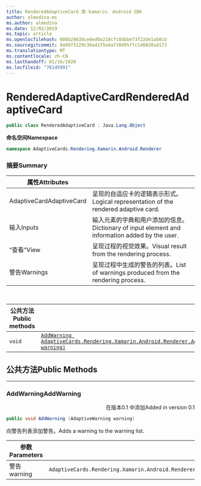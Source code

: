 ```yaml
---
title: RenderedAdaptiveCard 类-Xamarin. Android SDK
author: almedina-ms
ms.author: almedina
ms.date: 12/02/2019
ms.topic: article
ms.openlocfilehash: 608b28638ce6ed0a218cfc8dbbe73f22de1ab8cb
ms.sourcegitcommit: 9a9973129c36a41f5e4af30d95ffc146820ad173
ms.translationtype: MT
ms.contentlocale: zh-CN
ms.lasthandoff: 01/16/2020
ms.locfileid: "76145991"
---
```

# <a name="renderedadaptivecard"></a><span data-ttu-id="05e5b-102">RenderedAdaptiveCard</span><span class="sxs-lookup"><span data-stu-id="05e5b-102">RenderedAdaptiveCard</span></span>

```csharp
public class RenderedAdaptiveCard : Java.Lang.Object
```

<span data-ttu-id="05e5b-103">**命名空间**</span><span class="sxs-lookup"><span data-stu-id="05e5b-103">**Namespace**</span></span>

```csharp
namespace AdaptiveCards.Rendering.Xamarin.Android.Renderer
```

### <a name="summary"></a><span data-ttu-id="05e5b-104">摘要</span><span class="sxs-lookup"><span data-stu-id="05e5b-104">Summary</span></span>

| <span data-ttu-id="05e5b-105">属性</span><span class="sxs-lookup"><span data-stu-id="05e5b-105">Attributes</span></span> | |
| ---- | --- |
| <span data-ttu-id="05e5b-106">AdaptiveCard</span><span class="sxs-lookup"><span data-stu-id="05e5b-106">AdaptiveCard</span></span> | <span data-ttu-id="05e5b-107">呈现的自适应卡的逻辑表示形式。</span><span class="sxs-lookup"><span data-stu-id="05e5b-107">Logical representation of the rendered adaptive card.</span></span> |
| <span data-ttu-id="05e5b-108">输入</span><span class="sxs-lookup"><span data-stu-id="05e5b-108">Inputs</span></span> | <span data-ttu-id="05e5b-109">输入元素的字典和用户添加的信息。</span><span class="sxs-lookup"><span data-stu-id="05e5b-109">Dictionary of input element and information added by the user.</span></span> |
| <span data-ttu-id="05e5b-110">“查看”</span><span class="sxs-lookup"><span data-stu-id="05e5b-110">View</span></span> | <span data-ttu-id="05e5b-111">呈现过程的视觉效果。</span><span class="sxs-lookup"><span data-stu-id="05e5b-111">Visual result from the rendering process.</span></span> |
| <span data-ttu-id="05e5b-112">警告</span><span class="sxs-lookup"><span data-stu-id="05e5b-112">Warnings</span></span> | <span data-ttu-id="05e5b-113">呈现过程中生成的警告的列表。</span><span class="sxs-lookup"><span data-stu-id="05e5b-113">List of warnings produced from the rendering process.</span></span> |

&nbsp;

| <span data-ttu-id="05e5b-114">公共方法</span><span class="sxs-lookup"><span data-stu-id="05e5b-114">Public methods</span></span> | |
| --- | ---- |
| ```void``` | [```AddWarning AdaptiveCards.Rendering.Xamarin.Android.Renderer.AdaptiveWarning warning)```](#addwarning) |

## <a name="public-methods"></a><span data-ttu-id="05e5b-115">公共方法</span><span class="sxs-lookup"><span data-stu-id="05e5b-115">Public Methods</span></span>

---

### <a id="addwarning"></a><span data-ttu-id="05e5b-116">AddWarning</span><span class="sxs-lookup"><span data-stu-id="05e5b-116">AddWarning</span></span>
<p style='text-align:right'><span data-ttu-id="05e5b-117">在版本0.1 中添加</span><span class="sxs-lookup"><span data-stu-id="05e5b-117">Added in version 0.1</span></span></p>

```csharp
public void AddWarning (AdaptiveWarning warning)

```

<span data-ttu-id="05e5b-118">向警告列表添加警告。</span><span class="sxs-lookup"><span data-stu-id="05e5b-118">Adds a warning to the warning list.</span></span>

| <span data-ttu-id="05e5b-119">参数</span><span class="sxs-lookup"><span data-stu-id="05e5b-119">Parameters</span></span> | |
| --- | --- |
| <span data-ttu-id="05e5b-120">警告</span><span class="sxs-lookup"><span data-stu-id="05e5b-120">warning</span></span> | ```AdaptiveCards.Rendering.Xamarin.Android.Renderer.AdaptiveWarning``` |
